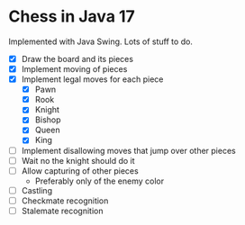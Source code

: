 # Chess in Java 17
Implemented with Java Swing.
Lots of stuff to do.

- [x] Draw the board and its pieces
- [x] Implement moving of pieces
- [x] Implement legal moves for each piece
    - [x] Pawn
    - [x] Rook
    - [x] Knight
    - [x] Bishop
    - [x] Queen
    - [x] King
- [ ] Implement disallowing moves that jump over other pieces
- [ ] Wait no the knight should do it 
- [ ] Allow capturing of other pieces
  - Preferably only of the enemy color
- [ ] Castling
- [ ] Checkmate recognition
- [ ] Stalemate recognition
